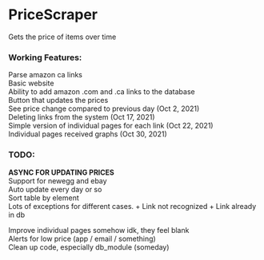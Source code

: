 # PriceScraper
Gets the price of items over time

<h3>Working Features:</h3>
Parse amazon ca links<br>
Basic website<br>
Ability to add amazon .com and .ca links to the database<br>
Button that updates the prices<br>
See price change compared to previous day (Oct 2, 2021)<br>
Deleting links from the system (Oct 17, 2021)<br>
Simple version of individual pages for each link (Oct 22, 2021) <br>
Individual pages received graphs (Oct 30, 2021) <br>

<h3>TODO:</h3>
<b>ASYNC FOR UPDATING PRICES </b><br>
Support for newegg and ebay<br>
Auto update every day or so <br>
Sort table by element <br>
Lots of exceptions for different cases.
+ Link not recognized
+ Link already in db

Improve individual pages somehow idk, they feel blank<br>
Alerts for low price (app / email / something) <br>
Clean up code, especially db_module (someday) <br>
